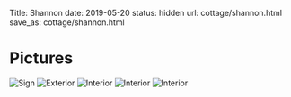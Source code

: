 Title: Shannon
date: 2019-05-20
status: hidden
url: cottage/shannon.html
save_as: cottage/shannon.html

Pictures
========

![Sign]({static}/images/shannon/1.JPG)
![Exterior]({static}/images/shannon/2.JPG)
![Interior]({static}/images/shannon/3.JPG)
![Interior]({static}/images/shannon/4.JPG)
![Interior]({static}/images/shannon/5.JPG)
